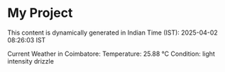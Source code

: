 # My Project

This content is dynamically generated in Indian Time (IST): 2025-04-02 08:26:03 IST


Current Weather in Coimbatore:
Temperature: 25.88 °C
Condition: light intensity drizzle

